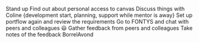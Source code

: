 Stand up 
Find out about personal access to canvas
Discuss things with Coline {development start, planning, support while mentor is away}
Set up portflow again and review the requirements
Go to FONTYS and chat with peers and colleagues 😃
Gather feedback from peers and colleagues
Take notes of the feedback
BorrelAvond


